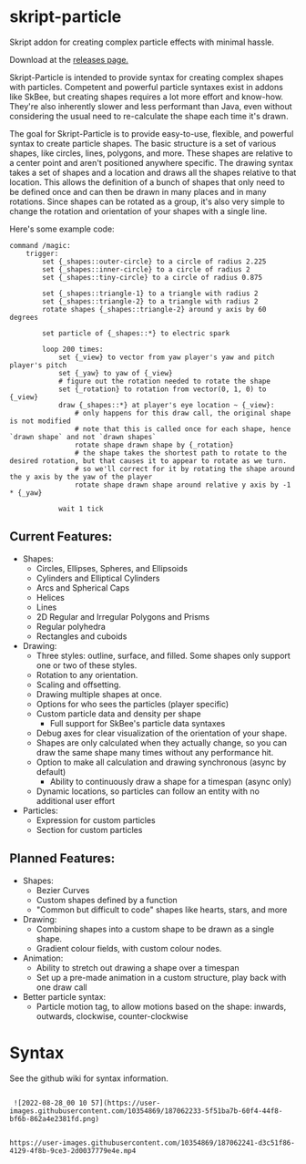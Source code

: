 # skript-particle
 Skript addon for creating complex particle effects with minimal hassle.
 
 Download at the [releases page.](https://github.com/sovdeeth/skript-particle/releases)
 
 Skript-Particle is intended to provide syntax for creating complex shapes with particles. Competent and powerful particle syntaxes exist in addons like SkBee, but creating shapes requires a lot more effort and know-how. 
 They're also inherently slower and less performant than Java, even without considering the usual need to re-calculate the shape each time it's drawn.
 
 The goal for Skript-Particle is to provide easy-to-use, flexible, and powerful syntax to create particle shapes. 
 The basic structure is a set of various shapes, like circles, lines, polygons, and more. These shapes are relative to a center point and aren't positioned anywhere specific. 
 The drawing syntax takes a set of shapes and a location and draws all the shapes relative to that location. 
 This allows the definition of a bunch of shapes that only need to be defined once and can then be drawn in many places and in many rotations. 
 Since shapes can be rotated as a group, it's also very simple to change the rotation and orientation of your shapes with a single line.

Here's some example code:
```
command /magic:
    trigger:
        set {_shapes::outer-circle} to a circle of radius 2.225
        set {_shapes::inner-circle} to a circle of radius 2
        set {_shapes::tiny-circle} to a circle of radius 0.875

        set {_shapes::triangle-1} to a triangle with radius 2
        set {_shapes::triangle-2} to a triangle with radius 2
        rotate shapes {_shapes::triangle-2} around y axis by 60 degrees

        set particle of {_shapes::*} to electric spark

        loop 200 times:
            set {_view} to vector from yaw player's yaw and pitch player's pitch
            set {_yaw} to yaw of {_view}
            # figure out the rotation needed to rotate the shape 
            set {_rotation} to rotation from vector(0, 1, 0) to {_view}
            draw {_shapes::*} at player's eye location ~ {_view}:
                # only happens for this draw call, the original shape is not modified
                # note that this is called once for each shape, hence `drawn shape` and not `drawn shapes`
                rotate shape drawn shape by {_rotation}
                # the shape takes the shortest path to rotate to the desired rotation, but that causes it to appear to rotate as we turn.
                # so we'll correct for it by rotating the shape around the y axis by the yaw of the player
                rotate shape drawn shape around relative y axis by -1 * {_yaw}

            wait 1 tick 
```
 
## Current Features:
- Shapes:
  - Circles, Ellipses, Spheres, and Ellipsoids
  - Cylinders and Elliptical Cylinders
  - Arcs and Spherical Caps
  - Helices
  - Lines
  - 2D Regular and Irregular Polygons and Prisms
  - Regular polyhedra
  - Rectangles and cuboids
- Drawing:
  - Three styles: outline, surface, and filled. Some shapes only support one or two of these styles.
  - Rotation to any orientation.
  - Scaling and offsetting.
  - Drawing multiple shapes at once.
  - Options for who sees the particles (player specific)
  - Custom particle data and density per shape
    - Full support for SkBee's particle data syntaxes
  - Debug axes for clear visualization of the orientation of your shape.
  - Shapes are only calculated when they actually change, so you can draw the same shape many times without any performance hit.
  - Option to make all calculation and drawing synchronous (async by default)
     - Ability to continuously draw a shape for a timespan (async only)
  - Dynamic locations, so particles can follow an entity with no additional user effort
- Particles:
  - Expression for custom particles
  - Section for custom particles

 ## Planned Features:
 - Shapes:
   - Bezier Curves
   - Custom shapes defined by a function
   - "Common but difficult to code" shapes like hearts, stars, and more
 - Drawing:
   - Combining shapes into a custom shape to be drawn as a single shape.
   - Gradient colour fields, with custom colour nodes.
 - Animation:
   - Ability to stretch out drawing a shape over a timespan
   - Set up a pre-made animation in a custom structure, play back with one draw call 
 - Better particle syntax:
   - Particle motion tag, to allow motions based on the shape: inwards, outwards, clockwise, counter-clockwise

 # Syntax
See the github wiki for syntax information.
```
 
 ![2022-08-28_00 10 57](https://user-images.githubusercontent.com/10354869/187062233-5f51ba7b-60f4-44f8-bf6b-862a4e2381fd.png)


https://user-images.githubusercontent.com/10354869/187062241-d3c51f86-4129-4f8b-9ce3-2d0037779e4e.mp4


